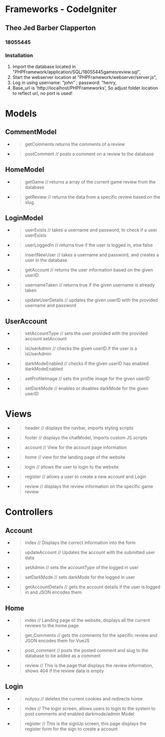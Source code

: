 # Frameworks - CodeIgniter
## Theo Jed Barber Clapperton
### 18055445

### Installation
1. Import the database located in "PHPFramework/application/SQL/18055445gamesreview.sql",
2. Start the webserver location at "PHPFramework/webserver/server.js",
3. Log in using username: "john" ; password: "henry,
4. Base_url is 'http://localhost/PHPFrameworks', So adjust folder location to reflect url, no port is used!

# Models
## CommentModel
  - > getComments returns the comments of a review
  - >  postComment // posts a comment on a review to the database

## HomeModel
  - > getGame // returns a array of the current game review from the database
  - > getReview // returns the data from a specific review based on the slug

## LoginModel
  - >  userExists // takes a username and password, to check if a user userExists
  - >  userLoggedIn // returns true if the user is logged in, else false
  - >  insertNewUser // takes a username and password, and creates a user in the database
  - >  getAccount // returns the user information based on the given userID
  - >  usernameTaken // returns true if the given username is already taken
  - >  updateUserDetails // updates the given userID with the provided username and password

## UserAccount
  - >  setAccountType // sets the user provided with the provided account setAccount
  - >  isUserAdmin // checks the given userID if the user is a isUserAdmin
  - >  darkModeEnabled // checks if the given userID has enabled darkModeEnabled
  - >  setProfileImage // sets the profile image for the given userID
  - >  setDarkMode // enables or disables darkMode for the given userID

# Views
  - >  header // displays the navbar, imports styling scripts
  - >  footer // displays the chatModel, imports custom JS scripts
  - >  account // View for the account page information
  - >  home // view for the landing page of the website
  - >  login // allows the user to login to the website
  - >  register // allows a user to create a new account and Login
  - >  review // displays the review information on the specific game review

# Controllers
## Account
  - >  index // Displays the correct information into the form
  - >  updateAccount // Updates the account with the submitted user data
  - >  setAdmin // sets the accountType of the logged in user
  - >  setDarkMode // sets darkMode for the logged in user
  - >  getAccountDetails // gets the account details if the user is logged in and JSON encodes them

## Home
  - >  index // Landing page of the website, displays all the current reviews to the home page
  - >  get_Comments // gets the comments for the specific review and JSON encodes them for VueJS
  - >  post_comment // posts the posted comment and slug to the database to be added as a comment
  - >  review // This is the page that displays the review information, shows 404 if the review data is empty

## Login
  - >  notyou // deletes the current cookies and redirects home
  - >  index // The login screen, allows users to login to the system to post comments and enabled darkmode/admin Model
  - >  register // This is the signUp screen, this page displays the register form for the sign to create a account
